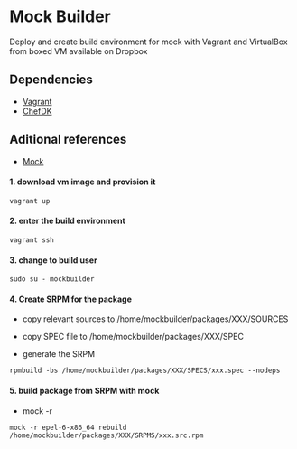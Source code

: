 Mock Builder
========================

Deploy and create build environment for mock with Vagrant and VirtualBox from boxed VM available on Dropbox

## Dependencies

- [Vagrant](https://www.vagrantup.com/)
- [ChefDK](https://downloads.chef.io/chef-dk/)

## Aditional references

- [Mock](https://fedoraproject.org/wiki/Mock?rd=Subprojects/Mock)



#### 1. download vm image and provision it

```
vagrant up
```

#### 2. enter the build environment

```
vagrant ssh
```

#### 3. change to build user

```
sudo su - mockbuilder
```


#### 4. Create SRPM for the package

* copy relevant sources to /home/mockbuilder/packages/XXX/SOURCES

* copy SPEC file to /home/mockbuilder/packages/XXX/SPEC

* generate the SRPM
```
rpmbuild -bs /home/mockbuilder/packages/XXX/SPECS/xxx.spec --nodeps
```


#### 5. build package from SRPM with mock


* mock -r <REPO RELEASE> <SRPM PATH>

```
mock -r epel-6-x86_64 rebuild /home/mockbuilder/packages/XXX/SRPMS/xxx.src.rpm
```
